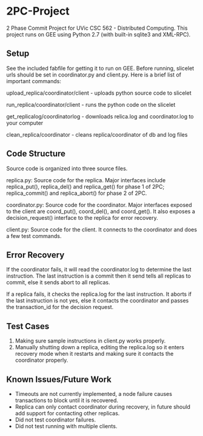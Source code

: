 # 2PC-Project

2 Phase Commit Project for UVic CSC 562 - Distributed Computing. This project runs on GEE using Python 2.7 (with built-in sqlite3 and XML-RPC).

## Setup

See the included fabfile for getting it to run on GEE. Before running, slicelet urls should be set in coordinator.py and client.py. Here is a brief list of important commands:

upload_replica/coordinator/client - uploads python source code to slicelet

run_replica/coordinator/client - runs the python code on the slicelet

get_replicalog/coordinatorlog - downloads relica.log and coordinator.log to your computer

clean_replica/coordinator - cleans replica/coordinator of db and log files

## Code Structure

Source code is organized into three source files.

replica.py:
Source code for the replica. Major interfaces include replica_put(), replica_del() and replica_get() for phase 1 of 2PC; replica_commit() and replica_abort() for phase 2 of 2PC.

coordinator.py:
Source code for the coordinator. Major interfaces exposed to the client are coord_put(), coord_del(), and coord_get(). It also exposes a decision_request() interface to the replica for error recovery.

client.py:
Source code for the client. It connects to the coordinator and does a few test commands.


## Error Recovery

If the coordinator fails, it will read the coordinator.log to determine the last instruction. The last instruction is a commit then it send tells all replicas to commit, else it sends abort to all replicas.

If a replica fails, it checks the replica.log for the last instruction. It aborts if the last instruction is not yes, else it contacts the coordinator and passes the transaction_id for the decision request.


## Test Cases

1. Making sure sample instructions in client.py works properly.
2. Manually shutting down a replica, editing the replica.log so it enters recovery mode when it restarts and making sure it contacts the coordinator properly.


## Known Issues/Future Work

- Timeouts are not currently implemented, a node failure causes transactions to block until it is recovered.
- Replica can only contact coordinator during recovery, in future should add support for contacting other replicas.
- Did not test coordinator failures.
- Did not test running with multiple clients.
